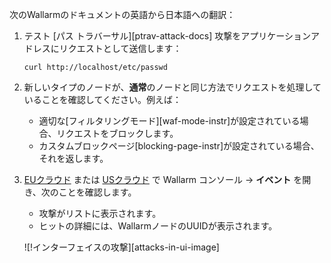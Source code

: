 次のWallarmのドキュメントの英語から日本語への翻訳：

1. テスト [パス トラバーサル][ptrav-attack-docs] 攻撃をアプリケーションアドレスにリクエストとして送信します：

    ```
    curl http://localhost/etc/passwd
    ```
1. 新しいタイプのノードが、**通常**のノードと同じ方法でリクエストを処理していることを確認してください。例えば：

    * 適切な[フィルタリングモード][waf-mode-instr]が設定されている場合、リクエストをブロックします。
    * カスタムブロックページ[blocking-page-instr]が設定されている場合、それを返します。
2. [EUクラウド](https://my.wallarm.com/search) または [USクラウド](https://us1.my.wallarm.com/search) で Wallarm コンソール → **イベント** を開き、次のことを確認します。

    * 攻撃がリストに表示されます。
    * ヒットの詳細には、WallarmノードのUUIDが表示されます。

    ![!インターフェイスの攻撃][attacks-in-ui-image]